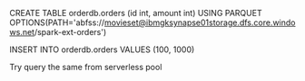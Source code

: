 CREATE TABLE orderdb.orders (id int, amount int) USING PARQUET OPTIONS(PATH='abfss://movieset@ibmgksynapse01storage.dfs.core.windows.net/spark-ext-orders')


INSERT INTO orderdb.orders VALUES (100, 1000)

Try query the same from serverless pool
